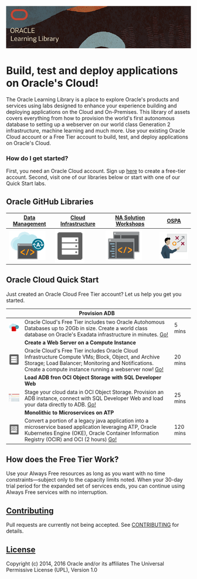![](common/images/learning-library-title.png)
---
# Build, test and deploy applications on Oracle's Cloud! #
The Oracle Learning Library is a place to explore Oracle's products and services using labs designed to enhance your experience building and deploying applications on the Cloud and On-Premises.   This library of assets covers everything from how to provision the world's first autonomous database to setting up a webserver on our world class Generation 2 infrastructure, machine learning and much more.  Use your existing Oracle Cloud account or a Free Tier account to build, test, and deploy applications on Oracle's Cloud. 

### How do I get started? ###

First, you need an Oracle Cloud account.  Sign up [here](https://oracle.com/free) to create a free-tier account.  Second, visit one of our libraries below or start with one of our Quick Start labs. 



## Oracle GitHub Libraries ## 
| [Data Management](data-management-library)|[Cloud Infrastructure](oci-library)| [NA Solution Workshops]()|[OSPA](ospa-library)|
| ------------- | ------------- |------------- | ------------- |
| ![](common/images/adb.png)|![](common/images/baremetal.png)|![](common/images/dev.png)|![](common/images/teach.png)|


## Oracle Cloud Quick Start ##

Just created an Oracle Cloud Free Tier account? Let us help you get you started.



|  | Provision ADB| |
| ------------- | ------------- | ---------------|
| ![data-management-library/autonomous-database/ziplabs/2019/adw-provisioning/](common/images/autonomousdb.png) | Oracle Cloud's Free Tier includes two Oracle Autohomous Databases up to 20Gb in size.  Create a world class database on Oracle's Exadata infrastructure in minutes.  [Go!](data-management-library/autonomous-database/ziplabs/2019/adw-provisioning) | 5 mins|
|  | **Create a Web Server on a Compute Instance**|
|![oci-library/L100-LAB/Compute_Services/Compute_HOL.md](common/images/baremetal.png) | Oracle Cloud's Free Tier includes Oracle Cloud Infrastructure Compute VMs; Block, Object, and Archive Storage; Load Balancer; Monitoring and Notifications.  Create a compute instance running a webserver now!  [Go!](oci-library/L100-LAB/Compute_Services/Compute_HOL.md) | 20 mins|
|  | **Load ADB fron OCI Object Storage with SQL Developer Web**||
| ![data-management-library/autonomous-database/ziplabs/2019/adw-loading/](common/images/sql-dev-web.png) | Stage your cloud data in OCI Object Storage.  Provision an ADB instance, connect with SQL Developer Web and load your data directly to ADB.  [Go!](data-management-library/autonomous-database/ziplabs/2019/adw-loading) | 25 mins|
|  | **Monolithic to Microservices on ATP**||
| ![workshops/monolithic-to-microservice/lab-guides/LabGuide050.md](common/images/container.png)| Convert a portion of a legacy java application into a microservice based application leveraging ATP, Oracle Kubernetes Engine (OKE), Oracle Container Information Registry (OCIR) and OCI (2 hours) [Go!](workshops/monolithic-to-microservice/lab-guides/LabGuide050.md) | 120 mins|



## How does the Free Tier Work? ##
Use your Always Free resources as long as you want with no time constraints—subject only to the capacity limits noted. When your 30-day trial period for the expanded set of services ends, you can continue using Always Free services with no interruption.





## [Contributing](CONTRIBUTING.md)
Pull requests are currently not being accepted. See [CONTRIBUTING](CONTRIBUTING.md) for details.

## [License](LICENSE.md)
Copyright (c) 2014, 2016 Oracle and/or its affiliates
The Universal Permissive License (UPL), Version 1.0
